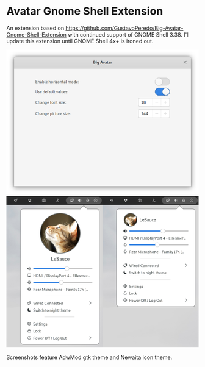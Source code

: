 # Avatar Gnome Shell Extension
An extension based on https://github.com/GustavoPeredo/Big-Avatar-Gnome-Shell-Extension with continued support of GNOME Shell 3.38.
I'll update this extension until GNOME Shell 4x+ is ironed out.

![tweaks image](settings-screenshot.png)
![screenshot](screenshot.png)

Screenshots feature AdwMod gtk theme and Newaita icon theme.
